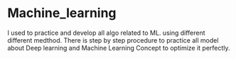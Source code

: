 # Machine_learning
I used to practice and develop all algo related to ML. using different different medthod.
There is step by step procedure to practice all model about Deep learning and Machine Learning Concept to optimize it perfectly.
